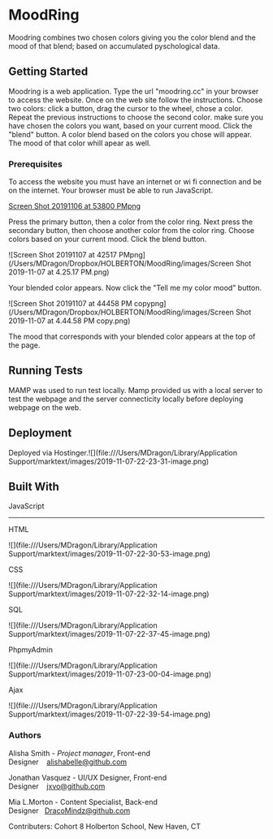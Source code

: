 # MoodRing

Moodring combines two chosen colors giving you the color blend and the mood of that blend; based on accumulated pyschological data.

## Getting Started

Moodring is a web application. Type the url "moodring.cc" in your browser to access the website. Once on the web site follow the instructions. Choose two colors: click a button, drag the cursor to the wheel, chose a color. Repeat the previous instructions to choose the second color. make sure you have chosen the colors you want, based on your current mood. Click the "blend" button. A color blend based on the colors you chose will appear. The mood of that color whill apear as well.

### Prerequisites

To access the website you must have an internet or wi fi connection and be on the internet. Your browser must be able to run JavaScript.

[Screen Shot 20191106 at 53800 PMpng](https://imgur.com/vsip85q)

Press the primary button, then a color from the color ring. Next press the secondary button, then choose another color from the color ring. Choose colors based on your current mood. Click the blend button.

![Screen Shot 20191107 at 42517 PMpng](/Users/MDragon/Dropbox/HOLBERTON/MoodRing/images/Screen Shot 2019-11-07 at 4.25.17 PM.png)

Your blended color appears. Now click the "Tell me my color mood" button.

![Screen Shot 20191107 at 44458 PM copypng](/Users/MDragon/Dropbox/HOLBERTON/MoodRing/images/Screen Shot 2019-11-07 at 4.44.58 PM copy.png)

The mood that corresponds with your blended color appears at the top of the page.

## Running Tests

MAMP was used to run test locally. Mamp provided us with a local server to test the webpage and the server connecticity locally before deploying webpage on the web.

## Deployment

Deployed via Hostinger.![](file:///Users/MDragon/Library/Application Support/marktext/images/2019-11-07-22-23-31-image.png)

## Built With

JavaScript

****

HTML

![](file:///Users/MDragon/Library/Application Support/marktext/images/2019-11-07-22-30-53-image.png)

CSS

![](file:///Users/MDragon/Library/Application Support/marktext/images/2019-11-07-22-32-14-image.png)

SQL

![](file:///Users/MDragon/Library/Application Support/marktext/images/2019-11-07-22-37-45-image.png)

PhpmyAdmin

![](file:///Users/MDragon/Library/Application Support/marktext/images/2019-11-07-23-00-04-image.png)

Ajax

![](file:///Users/MDragon/Library/Application Support/marktext/images/2019-11-07-22-39-54-image.png)

### Authors

Alisha Smith - *Project manager*, Front-end Designer    alishabelle@github.com

Jonathan Vasquez - UI/UX Designer, Front-end Designer    jxvo@github.com
 
Mia L.Morton - Content Specialist, Back-end Designer   DracoMindz@github.com

Contributers: Cohort 8 Holberton School, New Haven, CT
